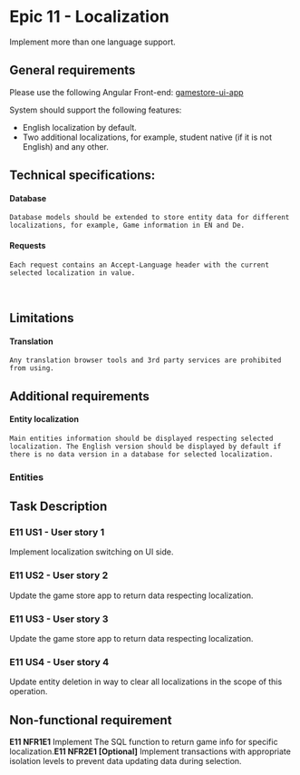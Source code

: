 # Epic 11 - Localization

Implement more than one language support.  
## General requirements
Please use the following Angular Front-end: [gamestore-ui-app](gamestore-ui-app)  

System should support the following features: 
* English localization by default.
* Two additional localizations, for example, student native (if it is not English) and any other.	
   

## Technical specifications:
#### Database
	Database models should be extended to store entity data for different localizations, for example, Game information in EN and De.
#### Requests
	Each request contains an Accept-Language header with the current selected localization in value.
  
## Limitations
#### Translation
	Any translation browser tools and 3rd party services are prohibited from using.
## Additional requirements
#### Entity localization
	Main entities information should be displayed respecting selected localization. The English version should be displayed by default if there is no data version in a database for selected localization.

### Entities

## Task Description

### E11 US1 - User story 1

Implement localization switching on UI side.

### E11 US2 - User story 2
Update the game store app to return data respecting localization.

### E11 US3 - User story 3
Update the game store app to return data respecting localization.

### E11 US4 - User story 4

Update entity deletion in way to clear all localizations in the scope of this operation.

## Non-functional requirement

**E11 NFR1E1**
Implement The SQL function to return game info for specific localization.**E11 NFR2E1  [Optional]**
	Implement transactions with appropriate isolation levels to prevent data updating data during selection.